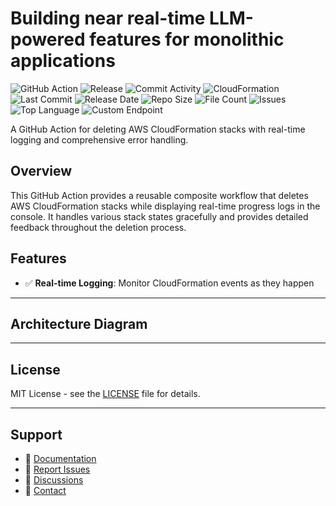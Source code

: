 # Building near real-time LLM-powered features for monolithic applications

![GitHub Action](https://img.shields.io/badge/GitHub-Action-blue?logo=github)&nbsp;![Release](https://github.com/subhamay-bhattacharyya/4101-gen-ai-llm-cft/actions/workflows/release.yaml/badge.svg)&nbsp;![Commit Activity](https://img.shields.io/github/commit-activity/t/subhamay-bhattacharyya/4101-gen-ai-llm-cft)&nbsp;![CloudFormation](https://img.shields.io/badge/AWS-CloudFormation-orange?logo=amazonaws)&nbsp;![Last Commit](https://img.shields.io/github/last-commit/subhamay-bhattacharyya/4101-gen-ai-llm-cft)&nbsp;![Release Date](https://img.shields.io/github/release-date/subhamay-bhattacharyya/4101-gen-ai-llm-cft)&nbsp;![Repo Size](https://img.shields.io/github/repo-size/subhamay-bhattacharyya/4101-gen-ai-llm-cft)&nbsp;![File Count](https://img.shields.io/github/directory-file-count/subhamay-bhattacharyya/4101-gen-ai-llm-cft)&nbsp;![Issues](https://img.shields.io/github/issues/subhamay-bhattacharyya/4101-gen-ai-llm-cft)&nbsp;![Top Language](https://img.shields.io/github/languages/top/subhamay-bhattacharyya/4101-gen-ai-llm-cft)&nbsp;![Custom Endpoint](https://img.shields.io/endpoint?url=https://gist.githubusercontent.com/bsubhamay/79f0c85a63e1e08d68684952bf914f2b/raw/4101-gen-ai-llm-cft.json?)


A GitHub Action for deleting AWS CloudFormation stacks with real-time logging and comprehensive error handling.

## Overview

This GitHub Action provides a reusable composite workflow that deletes AWS CloudFormation stacks while displaying real-time progress logs in the console. It handles various stack states gracefully and provides detailed feedback throughout the deletion process.

## Features

- ✅ **Real-time Logging**: Monitor CloudFormation events as they happen

---

## Architecture Diagram


---

## License

MIT License - see the [LICENSE](LICENSE) file for details.

---

## Support

- 📖 [Documentation](https://github.com/subhamay-bhattacharyya/4101-gen-ai-llm-cft/wiki)
- 🐛 [Report Issues](https://github.com/subhamay-bhattacharyya/4101-gen-ai-llm-cft/issues)
- 💬 [Discussions](https://github.com/subhamay-bhattacharyya/4101-gen-ai-llm-cft/discussions)
- 📧 [Contact](mailto:support@subhamay.aws@gmail.com)